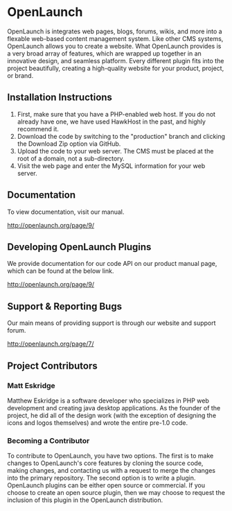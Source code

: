 # OpenLaunch

OpenLaunch is integrates web pages, blogs, forums, wikis, and more into a flexable
web-based content management system. Like other CMS systems, OpenLaunch allows
you to create a website. What OpenLaunch provides is a very broad array of features,
which are wrapped up together in an innovative design, and seamless platform. Every
different plugin fits into the project beautifully, creating a high-quality website
for your product, project, or brand.

## Installation Instructions

1. First, make sure that you have a PHP-enabled web host. If you do not already have one,
   we have used HawkHost in the past, and highly recommend it.
2. Download the code by switching to the "production" branch and clicking the Download Zip
   option via GitHub.
3. Upload the code to your web server. The CMS must be placed at the root of a domain, not a sub-directory.
4. Visit the web page and enter the MySQL information for your web server.

## Documentation

To view documentation, visit our manual.

http://openlaunch.org/page/9/

## Developing OpenLaunch Plugins

We provide documentation for our code API on our product manual page, which
can be found at the below link.

http://openlaunch.org/page/9/

## Support & Reporting Bugs

Our main means of providing support is through our website and support forum.

http://openlaunch.org/page/7/

## Project Contributors

### Matt Eskridge

Matthew Eskridge is a software developer who specializes in PHP web development and creating java desktop
applications. As the founder of the project, he did all of the design work (with the exception of designing the
icons and logos themselves) and wrote the entire pre-1.0 code. 

### Becoming a Contributor

To contribute to OpenLaunch, you have two options. The first is to make changes to OpenLaunch's core
features by cloning the source code, making changes, and contacting us with a request to merge the
changes into the primary repository. The second option is to write a plugin. OpenLaunch plugins can
be either open source or commercial. If you choose to create an open source plugin, then we may choose
to request the inclusion of this plugin in the OpenLaunch distribution.